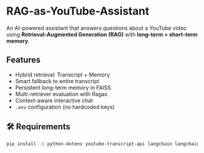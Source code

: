 # RAG-as-YouTube-Assistant

An AI-powered assistant that answers questions about a YouTube video using **Retrieval-Augmented Generation (RAG)** with **long-term + short-term memory**.

## Features
- Hybrid retrieval: Transcript + Memory
- Smart fallback to entire transcript
- Persistent long-term memory in FAISS
- Multi-retriever evaluation with Ragas
- Context-aware interactive chat
- `.env` configuration (no hardcoded keys)

## 🛠 Requirements
```bash
pip install -U python-dotenv youtube-transcript-api langchain langchain-community langchain-openai faiss-cpu datasets ragas pandas
